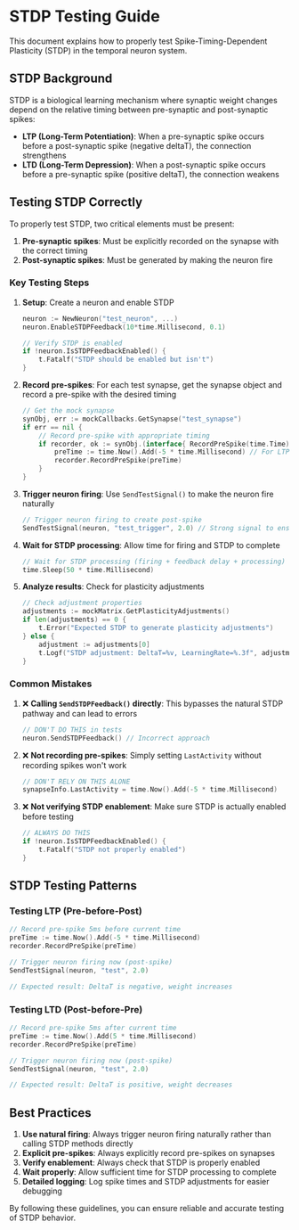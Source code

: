 # STDP Testing Guide

This document explains how to properly test Spike-Timing-Dependent Plasticity (STDP) in the temporal neuron system.

## STDP Background

STDP is a biological learning mechanism where synaptic weight changes depend on the relative timing between pre-synaptic and post-synaptic spikes:

- **LTP (Long-Term Potentiation)**: When a pre-synaptic spike occurs before a post-synaptic spike (negative deltaT), the connection strengthens
- **LTD (Long-Term Depression)**: When a post-synaptic spike occurs before a pre-synaptic spike (positive deltaT), the connection weakens

## Testing STDP Correctly

To properly test STDP, two critical elements must be present:

1. **Pre-synaptic spikes**: Must be explicitly recorded on the synapse with the correct timing
2. **Post-synaptic spikes**: Must be generated by making the neuron fire

### Key Testing Steps

1. **Setup**: Create a neuron and enable STDP
   ```go
   neuron := NewNeuron("test_neuron", ...)
   neuron.EnableSTDPFeedback(10*time.Millisecond, 0.1)
   
   // Verify STDP is enabled
   if !neuron.IsSTDPFeedbackEnabled() {
       t.Fatalf("STDP should be enabled but isn't")
   }
   ```

2. **Record pre-spikes**: For each test synapse, get the synapse object and record a pre-spike with the desired timing
   ```go
   // Get the mock synapse
   synObj, err := mockCallbacks.GetSynapse("test_synapse")
   if err == nil {
       // Record pre-spike with appropriate timing
       if recorder, ok := synObj.(interface{ RecordPreSpike(time.Time) }); ok {
           preTime := time.Now().Add(-5 * time.Millisecond) // For LTP
           recorder.RecordPreSpike(preTime)
       }
   }
   ```

3. **Trigger neuron firing**: Use `SendTestSignal()` to make the neuron fire naturally
   ```go
   // Trigger neuron firing to create post-spike
   SendTestSignal(neuron, "test_trigger", 2.0) // Strong signal to ensure firing
   ```

4. **Wait for STDP processing**: Allow time for firing and STDP to complete
   ```go
   // Wait for STDP processing (firing + feedback delay + processing)
   time.Sleep(50 * time.Millisecond)
   ```

5. **Analyze results**: Check for plasticity adjustments
   ```go
   // Check adjustment properties
   adjustments := mockMatrix.GetPlasticityAdjustments()
   if len(adjustments) == 0 {
       t.Error("Expected STDP to generate plasticity adjustments")
   } else {
       adjustment := adjustments[0]
       t.Logf("STDP adjustment: DeltaT=%v, LearningRate=%.3f", adjustment.DeltaT, adjustment.LearningRate)
   }
   ```

### Common Mistakes

1. ❌ **Calling `SendSTDPFeedback()` directly**: This bypasses the natural STDP pathway and can lead to errors
   ```go
   // DON'T DO THIS in tests
   neuron.SendSTDPFeedback() // Incorrect approach
   ```

2. ❌ **Not recording pre-spikes**: Simply setting `LastActivity` without recording spikes won't work
   ```go
   // DON'T RELY ON THIS ALONE
   synapseInfo.LastActivity = time.Now().Add(-5 * time.Millisecond)
   ```

3. ❌ **Not verifying STDP enablement**: Make sure STDP is actually enabled before testing
   ```go
   // ALWAYS DO THIS
   if !neuron.IsSTDPFeedbackEnabled() {
       t.Fatalf("STDP not properly enabled")
   }
   ```

## STDP Testing Patterns

### Testing LTP (Pre-before-Post)

```go
// Record pre-spike 5ms before current time
preTime := time.Now().Add(-5 * time.Millisecond)
recorder.RecordPreSpike(preTime)

// Trigger neuron firing now (post-spike)
SendTestSignal(neuron, "test", 2.0)

// Expected result: DeltaT is negative, weight increases
```

### Testing LTD (Post-before-Pre)

```go
// Record pre-spike 5ms after current time
preTime := time.Now().Add(5 * time.Millisecond)
recorder.RecordPreSpike(preTime)

// Trigger neuron firing now (post-spike)
SendTestSignal(neuron, "test", 2.0)

// Expected result: DeltaT is positive, weight decreases
```

## Best Practices

1. **Use natural firing**: Always trigger neuron firing naturally rather than calling STDP methods directly
2. **Explicit pre-spikes**: Always explicitly record pre-spikes on synapses
3. **Verify enablement**: Always check that STDP is properly enabled
4. **Wait properly**: Allow sufficient time for STDP processing to complete
5. **Detailed logging**: Log spike times and STDP adjustments for easier debugging

By following these guidelines, you can ensure reliable and accurate testing of STDP behavior.
